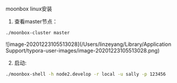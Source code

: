 moonbox linux安装

1. 查看master节点：

```bash
./moonbox-cluster master
```

![image-20201223105513028](/Users/linzeyang/Library/Application Support/typora-user-images/image-20201223105513028.png)

2. 启动:

```bash
./moonbox-shell -h node2.develop -r local -u sally -p 123456
```

